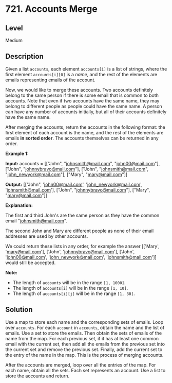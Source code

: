 # 721. Accounts Merge
## Level
Medium

## Description
Given a list `accounts`, each element `accounts[i]` is a list of strings, where the first element `accounts[i][0]` is a *name*, and the rest of the elements are emails representing emails of the account.

Now, we would like to merge these accounts. Two accounts definitely belong to the same person if there is some email that is common to both accounts. Note that even if two accounts have the same name, they may belong to different people as people could have the same name. A person can have any number of accounts initially, but all of their accounts definitely have the same name.

After merging the accounts, return the accounts in the following format: the first element of each account is the name, and the rest of the elements are emails **in sorted order**. The accounts themselves can be returned in any order.

**Example 1:**

**Input:** accounts = [["John", "johnsmith@mail.com", "john00@mail.com"], ["John", "johnnybravo@mail.com"], ["John", "johnsmith@mail.com", "john_newyork@mail.com"], ["Mary", "mary@mail.com"]]

**Output:** [["John", 'john00@mail.com', 'john_newyork@mail.com', 'johnsmith@mail.com'],  ["John", "johnnybravo@mail.com"], ["Mary", "mary@mail.com"]]

**Explanation:**

The first and third John's are the same person as they have the common email "johnsmith@mail.com".

The second John and Mary are different people as none of their email addresses are used by other accounts.

We could return these lists in any order, for example the answer [['Mary', 'mary@mail.com'], ['John', 'johnnybravo@mail.com'], 
['John', 'john00@mail.com', 'john_newyork@mail.com', 'johnsmith@mail.com']] would still be accepted.

**Note:**

* The length of `accounts` will be in the range `[1, 1000]`.
* The length of `accounts[i]` will be in the range `[1, 10]`.
* The length of `accounts[i][j]` will be in the range `[1, 30]`.

## Solution
Use a map to store each name and the corresponding sets of emails. Loop over `accounts`. For each `account` in `accounts`, obtain the name and the list of emails. Use a set to store the emails. Then obtain the sets of emails of the name from the map. For each previous set, if it has at least one common email with the current set, then add all the emails from the previous set into the current set and remove the previous set. Finally, add the current set to the entry of the name in the map. This is the process of merging accounts.

After the accounts are merged, loop over all the entries of the map. For each name, obtain all the sets. Each set represents an account. Use a list to store the accounts and return.
